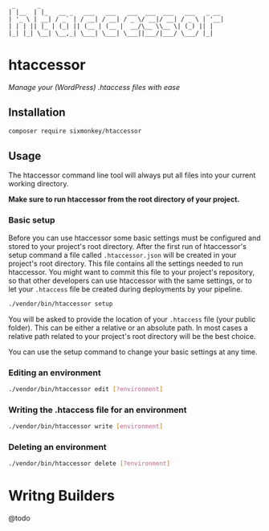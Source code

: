 ```
 _      _                                                   
| |__  | |_   __ _   ___   ___   ___  ___  ___   ___   _ __ 
| '_ \ | __| / _` | / __| / __| / _ \/ __|/ __| / _ \ | '__|
| | | || |_ | (_| || (__ | (__ |  __/\__ \\__ \| (_) || |   
|_| |_| \__| \__,_| \___| \___| \___||___/|___/ \___/ |_|   

```
# htaccessor
_Manage your (WordPress) .htaccess files with ease_

## Installation
```bash
composer require sixmonkey/htaccessor
```

## Usage
The htaccessor command line tool will always put all files into your current working directory.

**Make sure to run htaccessor from the root directory of your project.**

### Basic setup
Before you can use htaccessor some basic settings must be configured and stored to your project's root directory.
After the first run of htaccessor's setup command a file called `.htaccessor.json` will be created in your project's root directory.
This file contains all the settings needed to run htaccessor. You might want to commit this file to your project's repository, so that other developers can use htaccessor with the same settings, or to let your `.htaccess` file be created during deployments by your pipeline.

```bash
./vendor/bin/htaccessor setup
```
You will be asked to provide the location of your `.htaccess` file (your public folder). 
This can be either a relative or an absolute path. 
In most cases a relative path related to your project's root directory will be the best choice.

You can use the setup command to change your basic settings at any time.

### Editing an environment

```bash
./vendor/bin/htaccessor edit [?environment]
```

### Writing the .htaccess file for an environment
```bash
./vendor/bin/htaccessor write [environment]
```

### Deleting an environment

```bash
./vendor/bin/htaccessor delete [?environment]
```

# Writng Builders
@todo
